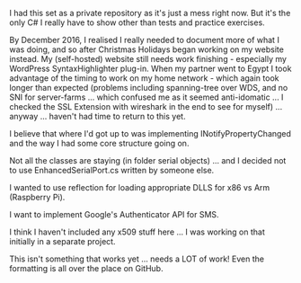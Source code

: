 I had this set as a private repository as it's just a mess right now.  But it's the only C# I really have to show other than tests and practice exercises.

By December 2016, I realised I really needed to document more of what I was doing, and so after Christmas Holidays began working on my website instead.  My (self-hosted) website still needs work finishing - especially my WordPress SyntaxHighlighter plug-in.  When my partner went to Egypt I took advantage of the timing to work on my home network - which again took longer than expected (problems including spanning-tree over WDS, and no SNI for server-farms ... which confused me as it seemed anti-idomatic ... I checked the SSL Extension with wireshark in the end to see for myself) ... anyway ... haven't had time to return to this yet.

I believe that where I'd got up to was implementing INotifyPropertyChanged and the way I had some core structure going on.

Not all the classes are staying (in folder serial objects) ... and I decided not to use EnhancedSerialPort.cs written by someone else.

I wanted to use reflection for loading appropriate DLLS for x86 vs Arm (Raspberry Pi).

I want to implement Google's Authenticator API for SMS.

I think I haven't included any x509 stuff here ... I was working on that initially in a separate project.

This isn't something that works yet ... needs a LOT of work! Even the formatting is all over the place on GitHub.
